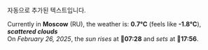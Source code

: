 
자동으로 추가된 텍스트입니다.

<!--START_SECTION:weather:moscow-->
Currently in **Moscow** (RU), the weather is: **0.7°C** (feels like **-1.8°C**), ***scattered clouds***<br/>
On *February 26, 2025*, the *sun rises* at 🌅**07:28** and *sets* at 🌇**17:56**.
<!--END_SECTION:weather-->
